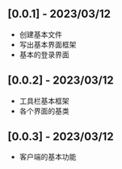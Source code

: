 [0.0.1] - 2023/03/12
--------------------
* 创建基本文件
* 写出基本界面框架
* 基本的登录界面

[0.0.2] - 2023/03/12
--------------------
* 工具栏基本框架
* 各个界面的基类

[0.0.3] - 2023/03/12
--------------------
* 客户端的基本功能

